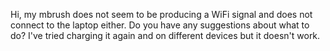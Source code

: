 Hi, my mbrush does not seem to be producing a WiFi signal and does not connect to the laptop either. Do you have any suggestions about what to do? I've tried charging it again and on different devices but it doesn't work.